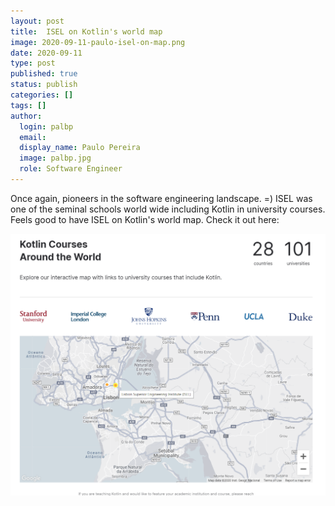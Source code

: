 ```yaml
---
layout: post
title:  ISEL on Kotlin's world map
image: 2020-09-11-paulo-isel-on-map.png
date: 2020-09-11
type: post
published: true
status: publish
categories: []
tags: []
author:
  login: palbp
  email: 
  display_name: Paulo Pereira
  image: palbp.jpg
  role: Software Engineer
---
```


Once again, pioneers in the software engineering landscape. =) ISEL was one of the seminal schools world wide including Kotlin in university courses. Feels good to have ISEL on Kotlin's world map. Check it out here:

<a href="https://kotlinlang.org/education/" target="_blank">
  <img src="/assets/blog/2020-09-11-paulo-isel-on-map.png" width="720px">
</a>